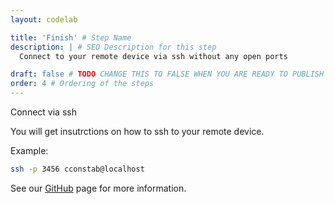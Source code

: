 ```yaml
---
layout: codelab

title: 'Finish' # Step Name
description: | # SEO Description for this step
  Connect to your remote device via ssh without any open ports

draft: false # TODO CHANGE THIS TO FALSE WHEN YOU ARE READY TO PUBLISH THE PAGE
order: 4 # Ordering of the steps
---
```


Connect via ssh

You will get insutrctions on how to ssh to your remote device.

Example:

```sh
ssh -p 3456 cconstab@localhost
```

See our [GitHub](https://github.com/atsign-foundation/sshnoports) page for more information.